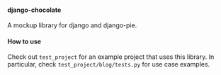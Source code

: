 #### django-chocolate

A mockup library for django and django-pie.

#### How to use

Check out `test_project` for an example project that uses this library. In particular, check `test_project/blog/tests.py` for use case examples.
